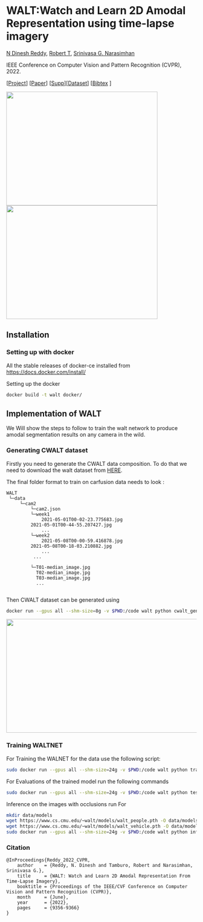 WALT:Watch and Learn 2D Amodal Representation using time-lapse imagery
======================

[N Dinesh Reddy](http://cs.cmu.edu/~dnarapur), [Robert T](http://cs.cmu.edu/~mvo), [Srinivasa G. Narasimhan](http://www.cs.cmu.edu/~srinivas/)

IEEE Conference on Computer Vision and Pattern Recognition (CVPR), 2022. 

[[Project](https://www.cs.cmu.edu/~walt/)] [[Paper](https://openaccess.thecvf.com/content/CVPR2022/papers/Reddy_WALT_Watch_and_Learn_2D_Amodal_Representation_From_Time-Lapse_Imagery_CVPR_2022_paper.pdf)] [[Supp](https://openaccess.thecvf.com/content/CVPR2022/supplemental/Reddy_WALT_Watch_and_CVPR_2022_supplemental.zip)][[Dataset](http://www.cs.cmu.edu/~walt/license.html)] [[Bibtex](http://www.cs.cmu.edu/~walt/walt.bib) ]

<img src="github_vis/vis_cars.gif" width="400" height="300"/><img src="github_vis/vis_people.gif" width="400" height="300"/>

## Installation

### Setting up with docker

All the stable releases of docker-ce installed from https://docs.docker.com/install/

Setting up the docker

```bash
docker build -t walt docker/
```

## Implementation of WALT
We Will show the steps to follow to train the walt network to produce amodal segmentation results on any camera in the wild. 

### Generating CWALT dataset
Firstly you need to generate the CWALT data composition. To do that we need to download the walt dataset from [HERE](http://www.cs.cmu.edu/~walt/license.html).

The final folder format to train on carfusion data needs to look :

 ```text
WALT
  └─data
      └─cam2
          └─cam2.json
          └─week1
              2021-05-01T00-02-23.775683.jpg
	      2021-05-01T00-44-55.207427.jpg
              ...
          └─week2
              2021-05-08T00-00-59.416878.jpg
	      2021-05-08T00-18-03.210882.jpg
              ...
           ...

          └─T01-median_image.jpg
            T02-median_image.jpg
            T03-median_image.jpg
            ...	
                
```

 
Then CWALT dataset can be generated using 
```bash
docker run --gpus all --shm-size=8g -v $PWD:/code walt python cwalt_generate.py
```
<img src="github_vis/cwalt.gif" width="800" height="300"/>

### Training WALTNET
For Training the WALNET for the data use the following script:

```bash
sudo docker run --gpus all --shm-size=24g -v $PWD:/code walt python train.py configs/walt/walt_vehicle.py
```

For Evaluations of the trained model run the following commands
```bash
sudo docker run --gpus all --shm-size=24g -v $PWD:/code walt python test.py configs/walt/walt_vehicle.py {Trained Model}.pth --eval bbox
```

Inference on the images with occlusions run
For 
```bash
mkdir data/models
wget https://www.cs.cmu.edu/~walt/models/walt_people.pth -O data/models/walt_people.pth
wget https://www.cs.cmu.edu/~walt/models/walt_vehicle.pth -O data/models/walt_vehicle.pth
sudo docker run --gpus all --shm-size=24g -v $PWD:/code walt python infer.py 
```

### Citation
```
@InProceedings{Reddy_2022_CVPR,
    author    = {Reddy, N. Dinesh and Tamburo, Robert and Narasimhan, Srinivasa G.},
    title     = {WALT: Watch and Learn 2D Amodal Representation From Time-Lapse Imagery},
    booktitle = {Proceedings of the IEEE/CVF Conference on Computer Vision and Pattern Recognition (CVPR)},
    month     = {June},
    year      = {2022},
    pages     = {9356-9366}
}
```


